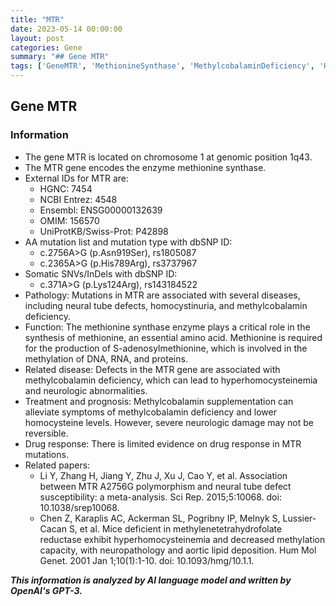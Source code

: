 ```yaml
---
title: "MTR"
date: 2023-05-14 00:00:00
layout: post
categories: Gene
summary: "## Gene MTR"
tags: ['GeneMTR', 'MethionineSynthase', 'MethylcobalaminDeficiency', 'Hyperhomocysteinemia', 'NeuralTubeDefects', 'DNA', 'RNA', 'ProteinMethylation']
---
```


## Gene MTR

### Information

- The gene MTR is located on chromosome 1 at genomic position 1q43.
- The MTR gene encodes the enzyme methionine synthase.
- External IDs for MTR are:
    - HGNC: 7454
    - NCBI Entrez: 4548
    - Ensembl: ENSG00000132639
    - OMIM: 156570
    - UniProtKB/Swiss-Prot: P42898
- AA mutation list and mutation type with dbSNP ID:
    - c.2756A>G (p.Asn919Ser), rs1805087
    - c.2365A>G (p.His789Arg), rs3737967
- Somatic SNVs/InDels with dbSNP ID:
    - c.371A>G (p.Lys124Arg), rs143184522
- Pathology: Mutations in MTR are associated with several diseases, including neural tube defects, homocystinuria, and methylcobalamin deficiency.
- Function: The methionine synthase enzyme plays a critical role in the synthesis of methionine, an essential amino acid. Methionine is required for the production of S-adenosylmethionine, which is involved in the methylation of DNA, RNA, and proteins.
- Related disease: Defects in the MTR gene are associated with methylcobalamin deficiency, which can lead to hyperhomocysteinemia and neurologic abnormalities.
- Treatment and prognosis: Methylcobalamin supplementation can alleviate symptoms of methylcobalamin deficiency and lower homocysteine levels. However, severe neurologic damage may not be reversible.
- Drug response: There is limited evidence on drug response in MTR mutations.
- Related papers:
    - Li Y, Zhang H, Jiang Y, Zhu J, Xu J, Cao Y, et al. Association between MTR A2756G polymorphism and neural tube defect susceptibility: a meta-analysis. Sci Rep. 2015;5:10068. doi: 10.1038/srep10068.
    - Chen Z, Karaplis AC, Ackerman SL, Pogribny IP, Melnyk S, Lussier-Cacan S, et al. Mice deficient in methylenetetrahydrofolate reductase exhibit hyperhomocysteinemia and decreased methylation capacity, with neuropathology and aortic lipid deposition. Hum Mol Genet. 2001 Jan 1;10(1):1-10. doi: 10.1093/hmg/10.1.1.

**_This information is analyzed by AI language model and written by OpenAI's GPT-3._**